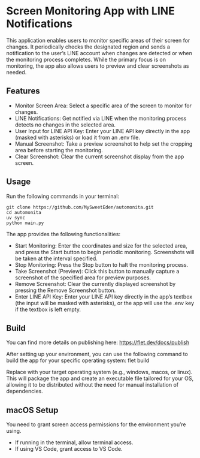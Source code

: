 # Screen Monitoring App with LINE Notifications

This application enables users to monitor specific areas of their screen for changes. It periodically checks the designated region and sends a notification to the user’s LINE account when changes are detected or when the monitoring process completes. While the primary focus is on monitoring, the app also allows users to preview and clear screenshots as needed.

## Features
- Monitor Screen Area: Select a specific area of the screen to monitor for changes.
- LINE Notifications: Get notified via LINE when the monitoring process detects no changes in the selected area.
- User Input for LINE API Key: Enter your LINE API key directly in the app (masked with asterisks) or load it from an .env file.
- Manual Screenshot: Take a preview screenshot to help set the cropping area before starting the monitoring.
- Clear Screenshot: Clear the current screenshot display from the app screen.

## Usage
Run the following commands in your terminal:

``` 
git clone https://github.com/MySweetEden/automonita.git
cd automonita
uv sync
python main.py
```

The app provides the following functionalities:
- Start Monitoring: Enter the coordinates and size for the selected area, and press the Start button to begin periodic monitoring. Screenshots will be taken at the interval specified.
- Stop Monitoring: Press the Stop button to halt the monitoring process.
- Take Screenshot (Preview): Click this button to manually capture a screenshot of the specified area for preview purposes.
- Remove Screenshot: Clear the currently displayed screenshot by pressing the Remove Screenshot button.
- Enter LINE API Key: Enter your LINE API key directly in the app’s textbox (the input will be masked with asterisks), or the app will use the .env key if the textbox is left empty.

## Build

You can find more details on publishing here:
https://flet.dev/docs/publish

After setting up your environment, you can use the following command to build the app for your specific operating system:
flet build <os name>

Replace <os name> with your target operating system (e.g., windows, macos, or linux). This will package the app and create an executable file tailored for your OS, allowing it to be distributed without the need for manual installation of dependencies.

## macOS Setup

You need to grant screen access permissions for the environment you’re using.
- If running in the terminal, allow terminal access.
- If using VS Code, grant access to VS Code.
